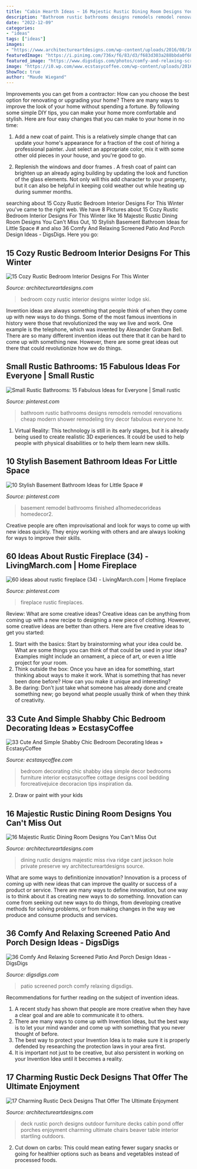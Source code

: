 ```yaml
---
title: "Cabin Hearth Ideas ~ 16 Majestic Rustic Dining Room Designs You Can&#039;t Miss Out"
description: "Bathroom rustic bathrooms designs remodels remodel renovations cheap modern shower remodeling tiny decor fabulous everyone hr"
date: "2022-12-09"
categories:
- "ideas"
tags: ["ideas"]
images:
- "https://www.architectureartdesigns.com/wp-content/uploads/2016/08/16-Majestic-Rustic-Dining-Room-Designs-You-Cant-Miss-Out-5.jpg"
featuredImage: "https://i.pinimg.com/736x/f6/83/d3/f683d303a288bbda0f680aeca8ff306d.jpg"
featured_image: "https://www.digsdigs.com/photos/comfy-and-relaxing-screened-patio-design-ideas-13.jpg"
image: "https://i0.wp.com/www.ecstasycoffee.com/wp-content/uploads/2016/08/Vintage-White-Bedroom-Decorating-Idea.jpg"
ShowToc: true
author: "Maude Wiegand"
---
```



Improvements you can get from a contractor: How can you choose the best option for renovating or upgrading your home?
There are many ways to improve the look of your home without spending a fortune. By following some simple DIY tips, you can make your home more comfortable and stylish. Here are four easy changes that you can make to your home in no time:
1. Add a new coat of paint. This is a relatively simple change that can update your home's appearance for a fraction of the cost of hiring a professional painter. Just select an appropriate color, mix it with some other old pieces in your house, and you're good to go.

2. Replenish the windows and door frames . A fresh coat of paint can brighten up an already aging building by updating the look and function of the glass elements. Not only will this add character to your property, but it can also be helpful in keeping cold weather out while heating up during summer months.


	

		
searching about 15 Cozy Rustic Bedroom Interior Designs For This Winter you've came to the right web. We have 8 Pictures about 15 Cozy Rustic Bedroom Interior Designs For This Winter like 16 Majestic Rustic Dining Room Designs You Can&#039;t Miss Out, 10 Stylish Basement Bathroom Ideas for Little Space # and also 36 Comfy And Relaxing Screened Patio And Porch Design Ideas - DigsDigs. Here you go:
		
    
## 15 Cozy Rustic Bedroom Interior Designs For This Winter

<img loading=lazy src="https://www.architectureartdesigns.com/wp-content/uploads/2014/10/15-Cozy-Rustic-Bedroom-Interior-Designs-For-This-Winter-5-630x845.jpg" onerror="this.onerror=null;this.src='https://tse2.mm.bing.net/th?id=OIP.ZNf87UurayknVPTa8gax4wHaJ7&amp;pid=15.1';" alt="15 Cozy Rustic Bedroom Interior Designs For This Winter">

_Source: architectureartdesigns.com_

>bedroom cozy rustic interior designs winter lodge ski. 

	

Invention ideas are always something that people think of when they come up with new ways to do things. Some of the most famous inventions in history were those that revolutionized the way we live and work. One example is the telephone, which was invented by Alexander Graham Bell. There are so many different invention ideas out there that it can be hard to come up with something new. However, there are some great ideas out there that could revolutionize how we do things.

    
## Small Rustic Bathrooms: 15 Fabulous Ideas For Everyone | Small Rustic

<img loading=lazy src="https://i.pinimg.com/736x/83/bc/1b/83bc1b9375b992de6618b313ea2b47eb.jpg" onerror="this.onerror=null;this.src='https://tse1.mm.bing.net/th?id=OIP.fwsxZsyNzJu4G29JkIyndwHaLH&amp;pid=15.1';" alt="Small Rustic Bathrooms: 15 Fabulous Ideas for Everyone | Small rustic">

_Source: pinterest.com_

>bathroom rustic bathrooms designs remodels remodel renovations cheap modern shower remodeling tiny decor fabulous everyone hr. 

	

1. Virtual Reality: This technology is still in its early stages, but it is already being used to create realistic 3D experiences. It could be used to help people with physical disabilities or to help them learn new skills.

    
## 10 Stylish Basement Bathroom Ideas For Little Space #

<img loading=lazy src="https://i.pinimg.com/736x/f6/83/d3/f683d303a288bbda0f680aeca8ff306d.jpg" onerror="this.onerror=null;this.src='https://tse2.mm.bing.net/th?id=OIP.IGMj712xV-L6ykHgrNpBwQHaLH&amp;pid=15.1';" alt="10 Stylish Basement Bathroom Ideas for Little Space #">

_Source: pinterest.com_

>basement remodel bathrooms finished a1homedecorideas homedecor2. 

	

Creative people are often improvisational and look for ways to come up with new ideas quickly. They enjoy working with others and are always looking for ways to improve their skills.

    
## 60 Ideas About Rustic Fireplace (34) - LivingMarch.com | Home Fireplace

<img loading=lazy src="https://i.pinimg.com/736x/f4/92/33/f49233fb55e1280f395d426295cfc997.jpg" onerror="this.onerror=null;this.src='https://tse2.mm.bing.net/th?id=OIP._R3UaY4A_fhJgD55-y7QOgHaLE&amp;pid=15.1';" alt="60 ideas about rustic fireplace (34) - LivingMarch.com | Home fireplace">

_Source: pinterest.com_

>fireplace rustic fireplaces. 

	

Review: What are some creative ideas?
Creative ideas can be anything from coming up with a new recipe to designing a new piece of clothing. However, some creative ideas are better than others. Here are five creative ideas to get you started: 
1. Start with the basics: Start by brainstorming what your idea could be. What are some things you can think of that could be used in your idea? Examples might include an ornament, a piece of art, or even a little project for your room. 
2. Think outside the box: Once you have an idea for something, start thinking about ways to make it work. What is something that has never been done before? How can you make it unique and interesting? 
3. Be daring: Don’t just take what someone has already done and create something new; go beyond what people usually think of when they think of creativity.

    
## 33 Cute And Simple Shabby Chic Bedroom Decorating Ideas » EcstasyCoffee

<img loading=lazy src="https://i0.wp.com/www.ecstasycoffee.com/wp-content/uploads/2016/08/Vintage-White-Bedroom-Decorating-Idea.jpg" onerror="this.onerror=null;this.src='https://tse4.mm.bing.net/th?id=OIP.5zq3ZEAzLluReJYghwKy0QHaLH&amp;pid=15.1';" alt="33 Cute And Simple Shabby Chic Bedroom Decorating Ideas » EcstasyCoffee">

_Source: ecstasycoffee.com_

>bedroom decorating chic shabby idea simple decor bedrooms furniture interior ecstasycoffee cottage designs cool bedding forcreativejuice decoracion tips inspiration da. 

	

2. Draw or paint with your kids

    
## 16 Majestic Rustic Dining Room Designs You Can&#039;t Miss Out

<img loading=lazy src="https://www.architectureartdesigns.com/wp-content/uploads/2016/08/16-Majestic-Rustic-Dining-Room-Designs-You-Cant-Miss-Out-5.jpg" onerror="this.onerror=null;this.src='https://tse3.mm.bing.net/th?id=OIP.3Ccd1cZXycQuKHhTR05_ZgHaJ4&amp;pid=15.1';" alt="16 Majestic Rustic Dining Room Designs You Can&#039;t Miss Out">

_Source: architectureartdesigns.com_

>dining rustic designs majestic miss riva ridge cant jackson hole private preserve wy architectureartdesigns source. 

	

What are some ways to definitionize innovation?
Innovation is a process of coming up with new ideas that can improve the quality or success of a product or service. There are many ways to define innovation, but one way is to think about it as creating new ways to do something. Innovation can come from seeking out new ways to do things, from developing creative methods for solving problems, or from making changes in the way we produce and consume products and services.

    
## 36 Comfy And Relaxing Screened Patio And Porch Design Ideas - DigsDigs

<img loading=lazy src="https://www.digsdigs.com/photos/comfy-and-relaxing-screened-patio-design-ideas-13.jpg" onerror="this.onerror=null;this.src='https://tse3.mm.bing.net/th?id=OIP.Td3II65TSCj_IlScb6AjQwHaLQ&amp;pid=15.1';" alt="36 Comfy And Relaxing Screened Patio And Porch Design Ideas - DigsDigs">

_Source: digsdigs.com_

>patio screened porch comfy relaxing digsdigs. 

	

Recommendations for further reading on the subject of invention ideas.
1. A recent study has shown that people are more creative when they have a clear goal and are able to communicate it to others.
2. There are many ways to come up with Invention Ideas, but the best way is to let your mind wander and come up with something that you never thought of before. 
3. The best way to protect your Invention Idea is to make sure it is properly defended by researching the protection laws in your area first. 
4. It is important not just to be creative, but also persistent in working on your Invention Idea until it becomes a reality.

    
## 17 Charming Rustic Deck Designs That Offer The Ultimate Enjoyment

<img loading=lazy src="https://www.architectureartdesigns.com/wp-content/uploads/2015/02/17-Charming-Rustic-Deck-Designs-That-Offer-The-Ultimate-Enjoyment-16-630x942.jpg" onerror="this.onerror=null;this.src='https://tse3.mm.bing.net/th?id=OIP.tiJX4-ZVFot1PRa9Apa_pgHaLE&amp;pid=15.1';" alt="17 Charming Rustic Deck Designs That Offer The Ultimate Enjoyment">

_Source: architectureartdesigns.com_

>deck rustic porch designs outdoor furniture decks cabin pond offer porches enjoyment charming ultimate chairs beaver table interior startling outdoors. 

	

2. Cut down on carbs: This could mean eating fewer sugary snacks or going for healthier options such as beans and vegetables instead of processed foods.

